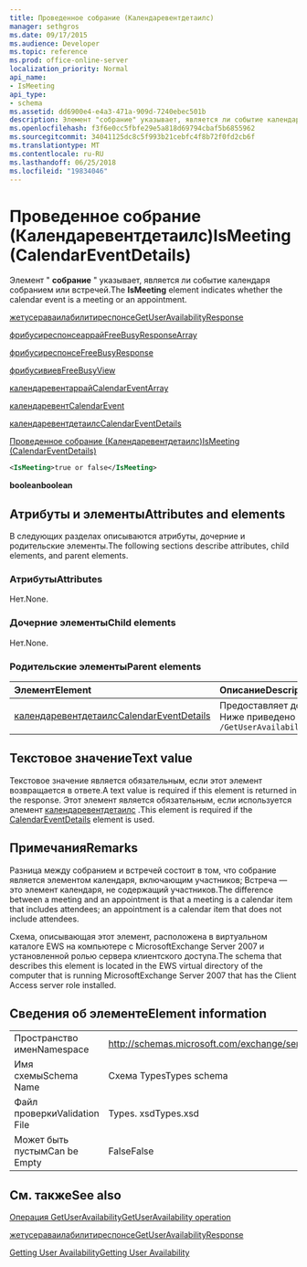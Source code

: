 ```yaml
---
title: Проведенное собрание (Календаревентдетаилс)
manager: sethgros
ms.date: 09/17/2015
ms.audience: Developer
ms.topic: reference
ms.prod: office-online-server
localization_priority: Normal
api_name:
- IsMeeting
api_type:
- schema
ms.assetid: dd6900e4-e4a3-471a-909d-7240ebec501b
description: Элемент "собрание" указывает, является ли событие календаря собранием или встречей.
ms.openlocfilehash: f3f6e0cc5fbfe29e5a818d69794cbaf5b6855962
ms.sourcegitcommit: 34041125dc8c5f993b21cebfc4f8b72f0fd2cb6f
ms.translationtype: MT
ms.contentlocale: ru-RU
ms.lasthandoff: 06/25/2018
ms.locfileid: "19834046"
---
```

# <a name="ismeeting-calendareventdetails"></a><span data-ttu-id="6e574-103">Проведенное собрание (Календаревентдетаилс)</span><span class="sxs-lookup"><span data-stu-id="6e574-103">IsMeeting (CalendarEventDetails)</span></span>

<span data-ttu-id="6e574-104">Элемент " **собрание** " указывает, является ли событие календаря собранием или встречей.</span><span class="sxs-lookup"><span data-stu-id="6e574-104">The **IsMeeting** element indicates whether the calendar event is a meeting or an appointment.</span></span> 
  
[<span data-ttu-id="6e574-105">жетусераваилабилитиреспонсе</span><span class="sxs-lookup"><span data-stu-id="6e574-105">GetUserAvailabilityResponse</span></span>](getuseravailabilityresponse.md)
  
[<span data-ttu-id="6e574-106">фрибусиреспонсеаррай</span><span class="sxs-lookup"><span data-stu-id="6e574-106">FreeBusyResponseArray</span></span>](freebusyresponsearray.md)
  
[<span data-ttu-id="6e574-107">фрибусиреспонсе</span><span class="sxs-lookup"><span data-stu-id="6e574-107">FreeBusyResponse</span></span>](freebusyresponse.md)
  
[<span data-ttu-id="6e574-108">фрибусивиев</span><span class="sxs-lookup"><span data-stu-id="6e574-108">FreeBusyView</span></span>](freebusyview.md)
  
[<span data-ttu-id="6e574-109">календаревентаррай</span><span class="sxs-lookup"><span data-stu-id="6e574-109">CalendarEventArray</span></span>](calendareventarray.md)
  
[<span data-ttu-id="6e574-110">календаревент</span><span class="sxs-lookup"><span data-stu-id="6e574-110">CalendarEvent</span></span>](calendarevent.md)
  
[<span data-ttu-id="6e574-111">календаревентдетаилс</span><span class="sxs-lookup"><span data-stu-id="6e574-111">CalendarEventDetails</span></span>](calendareventdetails.md)
  
[<span data-ttu-id="6e574-112">Проведенное собрание (Календаревентдетаилс)</span><span class="sxs-lookup"><span data-stu-id="6e574-112">IsMeeting (CalendarEventDetails)</span></span>](ismeeting-calendareventdetails.md)
  
```xml
<IsMeeting>true or false</IsMeeting>
```

 <span data-ttu-id="6e574-113">**boolean**</span><span class="sxs-lookup"><span data-stu-id="6e574-113">**boolean**</span></span>
## <a name="attributes-and-elements"></a><span data-ttu-id="6e574-114">Атрибуты и элементы</span><span class="sxs-lookup"><span data-stu-id="6e574-114">Attributes and elements</span></span>

<span data-ttu-id="6e574-115">В следующих разделах описываются атрибуты, дочерние и родительские элементы.</span><span class="sxs-lookup"><span data-stu-id="6e574-115">The following sections describe attributes, child elements, and parent elements.</span></span>
  
### <a name="attributes"></a><span data-ttu-id="6e574-116">Атрибуты</span><span class="sxs-lookup"><span data-stu-id="6e574-116">Attributes</span></span>

<span data-ttu-id="6e574-117">Нет.</span><span class="sxs-lookup"><span data-stu-id="6e574-117">None.</span></span>
  
### <a name="child-elements"></a><span data-ttu-id="6e574-118">Дочерние элементы</span><span class="sxs-lookup"><span data-stu-id="6e574-118">Child elements</span></span>

<span data-ttu-id="6e574-119">Нет.</span><span class="sxs-lookup"><span data-stu-id="6e574-119">None.</span></span>
  
### <a name="parent-elements"></a><span data-ttu-id="6e574-120">Родительские элементы</span><span class="sxs-lookup"><span data-stu-id="6e574-120">Parent elements</span></span>

|<span data-ttu-id="6e574-121">**Элемент**</span><span class="sxs-lookup"><span data-stu-id="6e574-121">**Element**</span></span>|<span data-ttu-id="6e574-122">**Описание**</span><span class="sxs-lookup"><span data-stu-id="6e574-122">**Description**</span></span>|
|:-----|:-----|
|[<span data-ttu-id="6e574-123">календаревентдетаилс</span><span class="sxs-lookup"><span data-stu-id="6e574-123">CalendarEventDetails</span></span>](calendareventdetails.md) <br/> |<span data-ttu-id="6e574-124">Предоставляет дополнительные сведения о событии календаря.</span><span class="sxs-lookup"><span data-stu-id="6e574-124">Provides additional information for a calendar event.</span></span>  <br/> <span data-ttu-id="6e574-125">Ниже приведено выражение XPath для этого элемента:</span><span class="sxs-lookup"><span data-stu-id="6e574-125">The following is the XPath expression to this element:</span></span>  <br/>  `/GetUserAvailabilityResponse/FreeBusyResponseArray/FreeBusyResponse/FreeBusyView/CalendarEventArray/CalendarEvent[i]/CalendarEventDetails` <br/> |
   
## <a name="text-value"></a><span data-ttu-id="6e574-126">Текстовое значение</span><span class="sxs-lookup"><span data-stu-id="6e574-126">Text value</span></span>

<span data-ttu-id="6e574-127">Текстовое значение является обязательным, если этот элемент возвращается в ответе.</span><span class="sxs-lookup"><span data-stu-id="6e574-127">A text value is required if this element is returned in the response.</span></span> <span data-ttu-id="6e574-128">Этот элемент является обязательным, если используется элемент [календаревентдетаилс](calendareventdetails.md) .</span><span class="sxs-lookup"><span data-stu-id="6e574-128">This element is required if the [CalendarEventDetails](calendareventdetails.md) element is used.</span></span> 
  
## <a name="remarks"></a><span data-ttu-id="6e574-129">Примечания</span><span class="sxs-lookup"><span data-stu-id="6e574-129">Remarks</span></span>

<span data-ttu-id="6e574-130">Разница между собранием и встречей состоит в том, что собрание является элементом календаря, включающим участников; Встреча — это элемент календаря, не содержащий участников.</span><span class="sxs-lookup"><span data-stu-id="6e574-130">The difference between a meeting and an appointment is that a meeting is a calendar item that includes attendees; an appointment is a calendar item that does not include attendees.</span></span>
  
<span data-ttu-id="6e574-131">Схема, описывающая этот элемент, расположена в виртуальном каталоге EWS на компьютере с MicrosoftExchange Server 2007 и установленной ролью сервера клиентского доступа.</span><span class="sxs-lookup"><span data-stu-id="6e574-131">The schema that describes this element is located in the EWS virtual directory of the computer that is running MicrosoftExchange Server 2007 that has the Client Access server role installed.</span></span>
  
## <a name="element-information"></a><span data-ttu-id="6e574-132">Сведения об элементе</span><span class="sxs-lookup"><span data-stu-id="6e574-132">Element information</span></span>

|||
|:-----|:-----|
|<span data-ttu-id="6e574-133">Пространство имен</span><span class="sxs-lookup"><span data-stu-id="6e574-133">Namespace</span></span>  <br/> |http://schemas.microsoft.com/exchange/services/2006/types  <br/> |
|<span data-ttu-id="6e574-134">Имя схемы</span><span class="sxs-lookup"><span data-stu-id="6e574-134">Schema Name</span></span>  <br/> |<span data-ttu-id="6e574-135">Схема Types</span><span class="sxs-lookup"><span data-stu-id="6e574-135">Types schema</span></span>  <br/> |
|<span data-ttu-id="6e574-136">Файл проверки</span><span class="sxs-lookup"><span data-stu-id="6e574-136">Validation File</span></span>  <br/> |<span data-ttu-id="6e574-137">Types. xsd</span><span class="sxs-lookup"><span data-stu-id="6e574-137">Types.xsd</span></span>  <br/> |
|<span data-ttu-id="6e574-138">Может быть пустым</span><span class="sxs-lookup"><span data-stu-id="6e574-138">Can be Empty</span></span>  <br/> |<span data-ttu-id="6e574-139">False</span><span class="sxs-lookup"><span data-stu-id="6e574-139">False</span></span>  <br/> |
   
## <a name="see-also"></a><span data-ttu-id="6e574-140">См. также</span><span class="sxs-lookup"><span data-stu-id="6e574-140">See also</span></span>



[<span data-ttu-id="6e574-141">Операция GetUserAvailability</span><span class="sxs-lookup"><span data-stu-id="6e574-141">GetUserAvailability operation</span></span>](getuseravailability-operation.md)
  
[<span data-ttu-id="6e574-142">жетусераваилабилитиреспонсе</span><span class="sxs-lookup"><span data-stu-id="6e574-142">GetUserAvailabilityResponse</span></span>](getuseravailabilityresponse.md)


[<span data-ttu-id="6e574-143">Getting User Availability</span><span class="sxs-lookup"><span data-stu-id="6e574-143">Getting User Availability</span></span>](http://msdn.microsoft.com/library/d4133fcb-9b0f-4e6b-aadf-a389da83516a%28Office.15%29.aspx)

